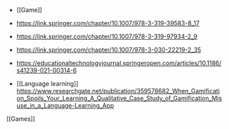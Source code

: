   - [[Game]]

  - https://link.springer.com/chapter/10.1007/978-3-319-39583-8_17
  - https://link.springer.com/chapter/10.1007/978-3-319-97934-2_9

  - https://link.springer.com/chapter/10.1007/978-3-030-22219-2_35

  - https://educationaltechnologyjournal.springeropen.com/articles/10.1186/s41239-021-00314-6

  - [[Language learning]]
    https://www.researchgate.net/publication/359578682_When_Gamification_Spoils_Your_Learning_A_Qualitative_Case_Study_of_Gamification_Misuse_in_a_Language-Learning_App

[[Games]]